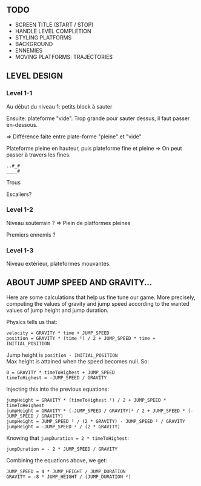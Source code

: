## TODO

* SCREEN TITLE (START / STOP)
* HANDLE LEVEL COMPLETION
* STYLING PLATFORMS
* BACKGROUND
* ENNEMIES
* MOVING PLATFORMS: TRAJECTORIES

## LEVEL DESIGN

### Level 1-1

Au début du niveau 1: petits block à sauter

Ensuite: plateforme "vide". Trop grande pour sauter dessus, il faut passer en-dessous.

=> Différence faite entre plate-forme "pleine" et "vide"

Plateforme pleine en hauteur, puis plateforme fine et pleine => On peut passer à travers les fines.

``..#_#`` \
``____#``

Trous

Escaliers?

### Level 1-2

Niveau souterrain ? => Plein de platformes pleines

Premiers ennemis ?

### Level 1-3

Niveau extérieur, plateformes mouvantes.

## ABOUT JUMP SPEED AND GRAVITY...

Here are some calculations that help us fine tune our game. More precisely, computing the values of gravity and jump speed according to the wanted values of jump height and jump duration.

Physics tells us that:

``velocity = GRAVITY * time + JUMP_SPEED `` \
``position = GRAVITY * (time ²) / 2 + JUMP_SPEED * time + INITIAL_POSITION``

Jump height is ``position - INITIAL_POSITION`` \
Max height is attained when the speed becomes null. So:

``0 = GRAVITY * timeToHighest + JUMP_SPEED`` \
``timeToHighest = -JUMP_SPEED / GRAVITY``

Injecting this into the previous equations:

``jumpHeight = GRAVITY * (timeToHighest ²) / 2 + JUMP_SPEED * timeToHeighest`` \
``jumpHeight = GRAVITY * (-JUMP_SPEED / GRAVITY)² / 2 + JUMP_SPEED * (-JUMP_SPEED / GRAVITY)`` \
``jumpHeight = JUMP_SPEED ² / (2 * GRAVITY) - JUMP_SPEED ² / GRAVITY`` \
``jumpHeight = -JUMP_SPEED ² / (2 * GRAVITY)``

Knowing that ``jumpDuration = 2 * timeToHighest``:

``jumpDuration = - 2 * JUMP_SPEED / GRAVITY``

Combining the equations above, we get:

``JUMP_SPEED = 4 * JUMP_HEIGHT / JUMP_DURATION`` \
``GRAVITY = -8 * JUMP_HEIGHT / (JUMP_DURATION ²)``